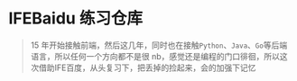 # IFEBaidu 练习仓库

> 15 年开始接触前端，然后这几年，同时也在接触`Python`、`Java`、`Go`等后端语言，所以任何一个方向都不是很 nb，感觉还是编程的门口徘徊，所以这次借助IFE百度，从头复习下，把丢掉的捡起来，会的加强下记忆



